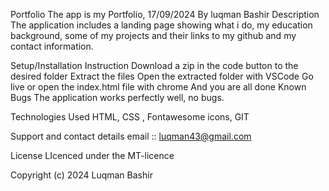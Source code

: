 Portfolio
The app is my Portfolio, 17/09/2024
By luqman Bashir
Description
The application includes a landing page showing what i do, my education background, some of my projects and their links to my github and my contact information.

Setup/Installation Instruction
Download a zip in the code button to the desired folder
Extract the files
Open the extracted folder with VSCode
Go live or open the index.html file with chrome
And you are all done
Known Bugs
The application works perfectly well, no bugs.

Technologies Used
HTML, CSS , Fontawesome icons, GIT

Support and contact details
email :: luqman43@gmail.com

License
LIcenced under the MT-licence

Copyright (c) 2024 Luqman Bashir